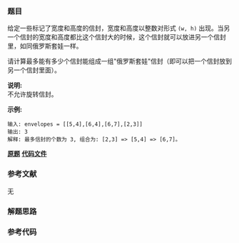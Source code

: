 ### 题目
给定一些标记了宽度和高度的信封，宽度和高度以整数对形式 `(w, h)`
出现。当另一个信封的宽度和高度都比这个信封大的时候，这个信封就可以放进另一个信封里，如同俄罗斯套娃一样。

请计算最多能有多少个信封能组成一组"俄罗斯套娃"信封（即可以把一个信封放到另一个信封里面）。

**说明:**  
不允许旋转信封。

**示例:**

    
    
    输入: envelopes = [[5,4],[6,4],[6,7],[2,3]]
    输出: 3 
    解释: 最多信封的个数为 3, 组合为: [2,3] => [5,4] => [6,7]。
    

 **[原题](https://leetcode-cn.com/problems/russian-doll-envelopes/)**    **[代码文件]()**


### 参考文献
无

### 解题思路




### 参考代码

```go


```




